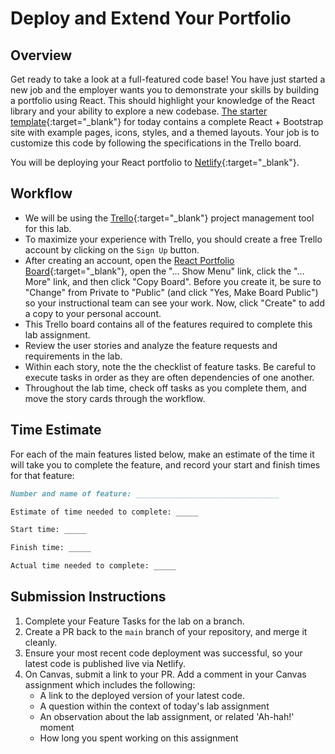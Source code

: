 # Deploy and Extend Your Portfolio

## Overview

Get ready to take a look at a full-featured code base! You have just started a new job and the employer wants you to demonstrate your skills by building a portfolio using React.  This should highlight your knowledge of the React library and your ability to explore a new codebase.  [The starter template](https://www.npmjs.com/package/cra-template-react-portfolio){:target="_blank"} for today contains a complete React + Bootstrap site with example pages, icons, styles, and a themed layouts. Your job is to customize this code by following the specifications in the Trello board.

You will be deploying your React portfolio to [Netlify](https://www.netlify.com/){:target="_blank"}.

## Workflow

- We will be using the [Trello](https://trello.com/home){:target="_blank"} project management tool for this lab.
- To maximize your experience with Trello, you should create a free Trello account by clicking on the `Sign Up` button.
- After creating an account, open the [React Portfolio Board](https://trello.com/b/BEvm5LDn/react-portfolio){:target="_blank"}, open the "... Show Menu" link, click the "... More" link, and then click "Copy Board". Before you create it, be sure to "Change" from Private to "Public" (and click "Yes, Make Board Public") so your instructional team can see your work. Now, click "Create" to add a copy to your personal account.
- This Trello board contains all of the features required to complete this lab assignment.
- Review the user stories and analyze the feature requests and requirements in the lab.
- Within each story, note the the checklist of feature tasks. Be careful to execute tasks in order as they are often dependencies of one another.
- Throughout the lab time, check off tasks as you complete them, and move the story cards through the workflow.

## Time Estimate

For each of the main features listed below, make an estimate of the time it will take you to complete the feature, and record your start and finish times for that feature:

```md
Number and name of feature: ________________________________

Estimate of time needed to complete: _____

Start time: _____

Finish time: _____

Actual time needed to complete: _____
```

## Submission Instructions

1. Complete your Feature Tasks for the lab on a branch.
1. Create a PR back to the `main` branch of your repository, and merge it cleanly.
1. Ensure your most recent code deployment was successful, so your latest code is published live via Netlify.
1. On Canvas, submit a link to your PR. Add a comment in your Canvas assignment which includes the following:
    - A link to the deployed version of your latest code.
    - A question within the context of today's lab assignment
    - An observation about the lab assignment, or related 'Ah-hah!' moment
    - How long you spent working on this assignment
